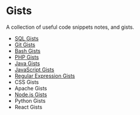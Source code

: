 # Gists

A collection of useful code snippets notes, and gists.

- [SQL Gists](SQL.md)
- [Git Gists](git.md)
- [Bash Gists](bash.md)
- [PHP Gists](php.md)
- [Java Gists](java.md)
- [JavaScript Gists](javascript.md)
- [Regular Expression Gists](regex.md)
- CSS Gists
- Apache Gists
- [Node.js Gists](node.js.md)
- Python Gists
- React Gists
